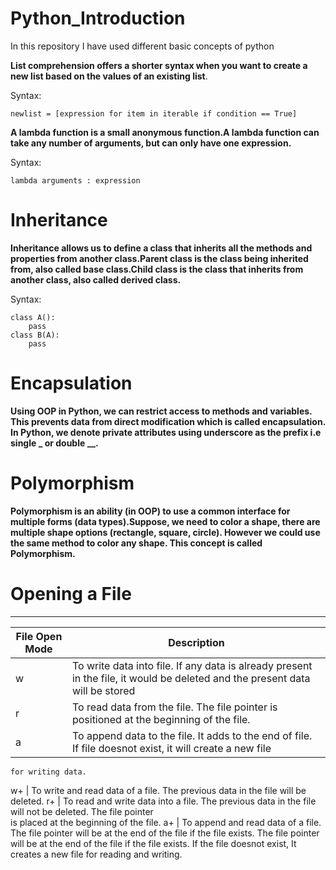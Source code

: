 # Python_Introduction

In this repository I have used different basic concepts of python

**List comprehension offers a shorter syntax when you want to create a new list based on the values of an existing list**.

Syntax:
```
newlist = [expression for item in iterable if condition == True]
```
**A lambda function is a small anonymous function.A lambda function can take any number of arguments, but can only have one expression.**

Syntax:
```
lambda arguments : expression
```
# Inheritance

**Inheritance allows us to define a class that inherits all the methods and properties from another class.Parent class is the class being inherited from, also called base class.Child class is the class that inherits from another class, also called derived class.**

Syntax:
```
class A():
    pass
class B(A):
    pass
```
# Encapsulation

**Using OOP in Python, we can restrict access to methods and variables. This prevents data from direct modification which is called encapsulation. In Python, we denote private attributes using underscore as the prefix i.e single _ or double __.**

# Polymorphism

**Polymorphism is an ability (in OOP) to use a common interface for multiple forms (data types).Suppose, we need to color a shape, there are multiple shape options (rectangle, square, circle). However we could use the same method to color any shape. This concept is called Polymorphism.**

# Opening a File
---
File Open Mode | Description
---------------|------------
w | To write data into file. If any data is already present in the file, it would be deleted and the present   data will be stored
 r | To read data from the file. The file pointer is positioned at the beginning of the file.
a | To append data to the file. It adds to the end of file. If file doesnot exist, it will create a new file 
    for writing data.
w+ | To write and read data of a file. The previous data in the file will be deleted.
r+ | To read and write data into a file. The previous data in the file will not be deleted. The file pointer   
     is placed at the beginning of the file.
a+ | To append and read data of a file. The file pointer will be at the end of the file if the file exists.
     The file pointer will be at the end of the file if the file exists. If the file doesnot exist, It creates a new file for reading and writing.